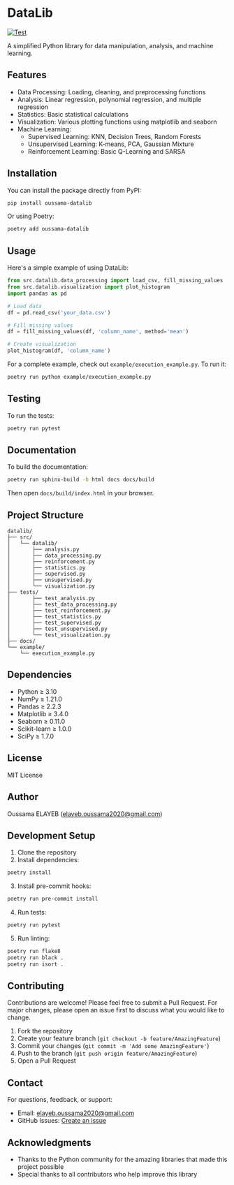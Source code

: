 # DataLib

[![Test](https://github.com/elayeboussama/oussama_datalib/actions/workflows/test.yml/badge.svg)](https://github.com/elayeboussama/oussama_datalib/actions/workflows/test.yml)

A simplified Python library for data manipulation, analysis, and machine learning.

## Features

- Data Processing: Loading, cleaning, and preprocessing functions
- Analysis: Linear regression, polynomial regression, and multiple regression
- Statistics: Basic statistical calculations
- Visualization: Various plotting functions using matplotlib and seaborn
- Machine Learning:
  - Supervised Learning: KNN, Decision Trees, Random Forests
  - Unsupervised Learning: K-means, PCA, Gaussian Mixture
  - Reinforcement Learning: Basic Q-Learning and SARSA

## Installation

You can install the package directly from PyPI:

```bash
pip install oussama-datalib
```
Or using Poetry:

```bash
poetry add oussama-datalib
```
 

## Usage

Here's a simple example of using DataLib:

```python
from src.datalib.data_processing import load_csv, fill_missing_values
from src.datalib.visualization import plot_histogram
import pandas as pd

# Load data
df = pd.read_csv('your_data.csv')

# Fill missing values
df = fill_missing_values(df, 'column_name', method='mean')

# Create visualization
plot_histogram(df, 'column_name')
```

For a complete example, check out `example/execution_example.py`. To run it:

```bash
poetry run python example/execution_example.py
```

## Testing

To run the tests:

```bash
poetry run pytest
```

## Documentation

To build the documentation:

```bash
poetry run sphinx-build -b html docs docs/build
```

Then open `docs/build/index.html` in your browser.

## Project Structure

```
datalib/
├── src/
│   └── datalib/
│       ├── analysis.py
│       ├── data_processing.py
│       ├── reinforcement.py
│       ├── statistics.py
│       ├── supervised.py
│       ├── unsupervised.py
│       └── visualization.py
├── tests/
│       ├── test_analysis.py
│       ├── test_data_processing.py
│       ├── test_reinforcement.py
│       ├── test_statistics.py
│       ├── test_supervised.py
│       ├── test_unsupervised.py
│       └── test_visualization.py
├── docs/
└── example/
    └── execution_example.py
```

## Dependencies

- Python ≥ 3.10
- NumPy ≥ 1.21.0
- Pandas ≥ 2.2.3
- Matplotlib ≥ 3.4.0
- Seaborn ≥ 0.11.0
- Scikit-learn ≥ 1.0.0
- SciPy ≥ 1.7.0

## License

MIT License

## Author

Oussama ELAYEB (elayeb.oussama2020@gmail.com)

## Development Setup

1. Clone the repository
2. Install dependencies:
```bash
poetry install
```

3. Install pre-commit hooks:
```bash
poetry run pre-commit install
```

4. Run tests:
```bash
poetry run pytest
```

5. Run linting:
```bash
poetry run flake8
poetry run black .
poetry run isort .
```


## Contributing

Contributions are welcome! Please feel free to submit a Pull Request. For major changes, please open an issue first to discuss what you would like to change.

1. Fork the repository
2. Create your feature branch (`git checkout -b feature/AmazingFeature`)
3. Commit your changes (`git commit -m 'Add some AmazingFeature'`)
4. Push to the branch (`git push origin feature/AmazingFeature`)
5. Open a Pull Request

## Contact

For questions, feedback, or support:
- Email: elayeb.oussama2020@gmail.com
- GitHub Issues: [Create an issue](https://github.com/elayeboussama/oussama_datalib/issues)

## Acknowledgments

- Thanks to the Python community for the amazing libraries that made this project possible
- Special thanks to all contributors who help improve this library
